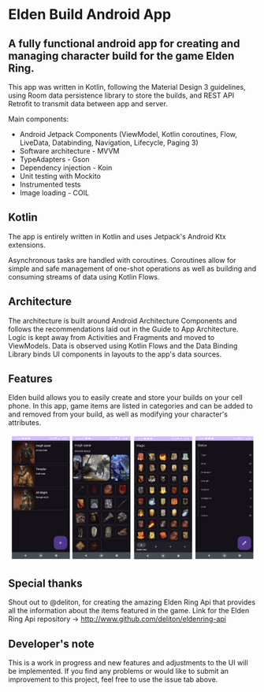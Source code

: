 # Elden Build Android App

## A fully functional android app for creating and managing  character build for the game Elden Ring. 

This app was written in Kotlin, following the Material Design 3 guidelines, using Room data persistence library to store the builds, and REST API Retrofit to transmit data between app and server.

Main components:

* Android Jetpack Components (ViewModel, Kotlin coroutines, Flow, LiveData, Databinding, Navigation, Lifecycle, Paging 3)
* Software architecture - MVVM 
* TypeAdapters - Gson
* Dependency injection - Koin
* Unit testing with Mockito
* Instrumented tests
* Image loading - COIL

## Kotlin

The app is entirely written in Kotlin and uses Jetpack's Android Ktx extensions.

Asynchronous tasks are handled with coroutines. Coroutines allow for simple and safe management of one-shot operations as well as building and consuming streams of data using Kotlin Flows.

## Architecture
The architecture is built around Android Architecture Components and follows the recommendations laid out in the Guide to App Architecture. Logic is kept away from Activities and Fragments and moved to ViewModels. Data is observed using Kotlin Flows and the Data Binding Library binds UI components in layouts to the app's data sources.

## Features
Elden build allows you to easily create and store your builds on your cell phone. In this app, game items are listed in categories and can be added to and removed from your build, as well as modifying your character's attributes.

<img src="screenshot.png" alt="Image"  />

## Special thanks

Shout out to @deliton, for creating the amazing Elden Ring Api that provides all the information about the items featured in the game. 
Link for the Elden Ring Api repository -> http://www.github.com/deliton/eldenring-api

## Developer's note
This is a work in progress and new features and adjustments to the UI will be implemented. If you find any problems or would like to submit an improvement to this project, feel free to use the issue tab above.
